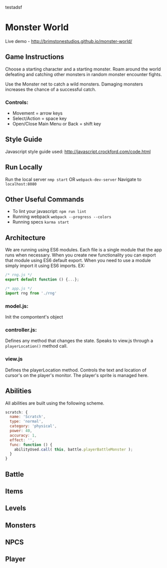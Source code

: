 testadsf
# Monster World
Live demo - http://brimstonestudios.github.io/monster-world/

## Game Instructions
Choose a starting character and a starting monster. Roam around the world defeating and catching other monsters in random monster encounter fights.

Use the Monster net to catch a wild monsters. Damaging monsters increases the chance of a successful catch.

### Controls:
- Movement = arrow keys
- Select/Action = space key
- Open/Close Main Menu or Back = shift key

## Style Guide
Javascript style guide used: http://javascript.crockford.com/code.html

## Run Locally

Run the local server `nmp start` OR `webpack-dev-server`
Navigate to `localhost:8080`

## Other Useful Commands
- To lint your javascript: `npm run lint`
- Running webpack `webpack --progress --colors`
- Running specs `karma start`

## Architecture
We are running using ES6 modules. Each file is a single module that the app runs when necessary. When you create new functionality you can export that module using ES6 default export. When you need to use a module simply import it using ES6 imports. EX:

```js
/* rng.js */
export default function () {...};
```
```js
/* app.js */
import rng from './rng'
```

### model.js:
Init the compontent's object

### controller.js:
Defines any method that changes the state.
Speaks to view.js through a `playerLocation()` method call.

### view.js
Defines the playerLocation method.
Controls the text and location of cursor's on the player's monitor.
The player's sprite is managed here.

## Abilities
All abilities are built using the following scheme.

```js
scratch: {
  name: 'Scratch',
  type: 'normal',
  category: 'physical',
  power: 40,
  accuracy: 1,
  effect: '',
  func: function () {
    abilityUsed.call( this, battle.playerBattleMonster );
  }
}
```

## Battle

## Items

## Levels

## Monsters

## NPCS

## Player